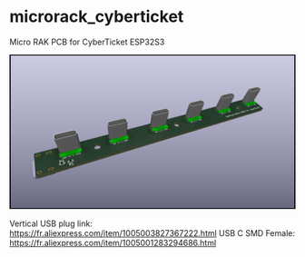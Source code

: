 # microrack_cyberticket
Micro RAK PCB for CyberTicket ESP32S3

<img src ="https://github.com/ccadic/microrack_cyberticket/blob/main/verticalusb/verticalusb.jpg">

Vertical USB plug link: https://fr.aliexpress.com/item/1005003827367222.html
USB C SMD Female: https://fr.aliexpress.com/item/1005001283294686.html
